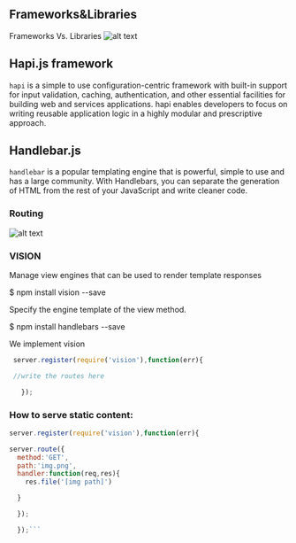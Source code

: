 ## Frameworks&Libraries

Frameworks Vs. Libraries
![alt text](https://i.stack.imgur.com/ZbR5p.png)

## Hapi.js framework

``hapi`` is a simple to use configuration-centric framework with built-in support for input validation, caching, authentication, and other essential facilities for building web and services applications. hapi enables developers to focus on writing reusable application logic in a highly modular and prescriptive approach.

## Handlebar.js

``handlebar``
is a popular templating engine that is powerful, simple to use and has a large community. With Handlebars, you can separate the generation of HTML from the rest of your JavaScript and write cleaner code.

### Routing

![alt text](http://imgh.us/Scan-Mar-13-10-13.jpg)

### VISION

Manage view engines that can be used to render template responses

$ npm install vision --save

Specify the engine template of the view method.

$ npm install handlebars --save

We implement vision

```js
 server.register(require('vision'),function(err){

 //write the routes here

   });
   ```

### How to serve static content:

 ```js
 server.register(require('vision'),function(err){

 server.route({
   method:'GET',
   path:'img.png',
   handler:function(req,res){
     res.file('[img path]')

   }

   });

   });```
